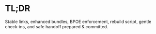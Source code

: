 # TL;DR
Stable links, enhanced bundles, BPOE enforcement, rebuild script, gentle check-ins, and safe handoff prepared & committed.


